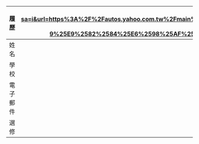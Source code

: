 |      履歷        |<img src=https://www.google.com/url?sa=i&url=https%3A%2F%2Fautos.yahoo.com.tw%2Fmain%2Findex.php%2F%25E3%2580%2590%25E8%25BB%258A%25E5%25A3%2587%25E9%25A2%25A8%25E9%259B%25B2%25E9%258C%2584%25E3%2580%2591%25E8%25BD%2589%25E5%25AD%2590%25E5%25BC%2595%25E6%2593%258E%25E7%259A%2584%25E5%2585%2589%25E6%25A6%25AE%25E6%25AD%25B7%25E5%258F%25B2%25EF%25BC%259A%25E4%25B8%2589%25E4%25BB%25A3rx-7%25E6%2598%25AF%25E5%2585%25AC%25E8%25AA%258D%25E6%259C%2580%25E4%25BD%25B3%25E8%25BD%2589%25E5%25AD%2590%25E5%25BC%2595%25E6%2593%258E%25E8%25B7%2591%25E8%25BB%258A%25EF%25BC%2581mazda%25E6%259C%2583%25E5%2590%25A6%25E6%258E%25A8%25E5%2587%25BArx-9%25E9%2582%2584%25E6%2598%25AF%25E8%25BD%2589%25E5%25AD%2590%25E5%25BC%2595%25E6%2593%258E%25E7%259C%259F%25E7%259A%2584%25E8%25B5%25B0%25E5%2585%25A5%25E6%25AD%25B7%25E5%258F%25B2%25EF%25BC%259F-030836291.html&psig=AOvVaw0mMuCL4alt7zfCHSUD67r6&ust=1709381529074000&source=images&cd=vfe&opi=89978449&ved=0CBAQjRxqFwoTCPic38mE04QDFQAAAAAdAAAAABAD|
| ---------------- |:-----------------------------:|
| 姓名             |曾楙栢                |
| 學校             | 高雄科技大學                  |
| 電子郵件         | C110252113@nkust.edu.tw          |
| 選修             | 智慧城市導論                  |
